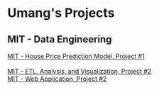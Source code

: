 # Umang's Projects
## MIT - Data Engineering
[MIT - House Price Prediction Model, Project #1](https://ukthanki.github.io/MIT_House_Price_Prediction_Project/)<br>  
[MIT - ETL, Analysis, and Visualization, Project #2](https://ukthanki.github.io/MIT_ETL_Project/)<br>
[MIT - Web Application, Project #2](https://ukthanki.github.io/MIT_Web_Application_Project/)<br> 


